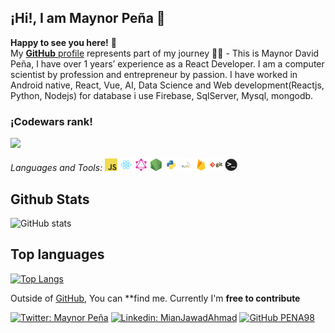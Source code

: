 <!-- in your header -->
<link rel="stylesheet" href="https://cdn.jsdelivr.net/gh/devicons/devicon@master/devicon.min.css">

## ¡Hi!, I am Maynor Peña 👋

**Happy to see you here!** :star_struck: <br> My [**GitHub** profile](https://github.com/PENA98) represents part of my journey :running_man: - This is Maynor David Peña, I have over 1 years’ experience as a React Developer. I am a computer scientist by profession and entrepreneur by passion. I have worked in Android native, React, Vue, AI,  Data Science and Web development(Reactjs, Python, Nodejs) for database i use Firebase, SqlServer, Mysql, mongodb.

### ¡Codewars rank!
<code><img height="60" src="https://www.codewars.com/users/PENA98/badges/large"></code>


*Languages and Tools:*
<code><img height="20" src="https://raw.githubusercontent.com/github/explore/80688e429a7d4ef2fca1e82350fe8e3517d3494d/topics/javascript/javascript.png"></code>
<code><img height="20" src="https://raw.githubusercontent.com/github/explore/80688e429a7d4ef2fca1e82350fe8e3517d3494d/topics/react/react.png"></code>
<code><img height="20" src="https://raw.githubusercontent.com/github/explore/5c058a388828bb5fde0bcafd4bc867b5bb3f26f3/topics/graphql/graphql.png"></code>
<code><img height="20" src="https://raw.githubusercontent.com/github/explore/80688e429a7d4ef2fca1e82350fe8e3517d3494d/topics/nodejs/nodejs.png"></code>
<code><img height="20" src="https://raw.githubusercontent.com/github/explore/80688e429a7d4ef2fca1e82350fe8e3517d3494d/topics/python/python.png"></code>
<code><img height="20" src="https://raw.githubusercontent.com/github/explore/80688e429a7d4ef2fca1e82350fe8e3517d3494d/topics/mysql/mysql.png"></code>
<code><img height="20" src="https://raw.githubusercontent.com/github/explore/80688e429a7d4ef2fca1e82350fe8e3517d3494d/topics/firebase/firebase.png"></code>
<code><img height="20" src="https://raw.githubusercontent.com/github/explore/80688e429a7d4ef2fca1e82350fe8e3517d3494d/topics/git/git.png"></code>
<code><img height="20" src="https://raw.githubusercontent.com/github/explore/80688e429a7d4ef2fca1e82350fe8e3517d3494d/topics/terminal/terminal.png"></code>

<!-- in your body -->
<code><i class="devicon-gimp-plain"></i></code>

## Github Stats
![GitHub stats](https://github-readme-stats.vercel.app/api?username=PENA98&show_icons=true&hide_border=true&theme=radical&count_private=true)

## Top languages
[![Top Langs](https://github-readme-stats.vercel.app/api/top-langs/?username=PENA98&langs_count=8&theme=radical&count_private=true&layout=compact
)](https://github.com/PENA98/github-readme-stats)

Outside of [GitHub](https://github.com/PENA98/), You can **find me. Currently I'm **free to contribute**

[![Twitter: Maynor Peña](https://img.shields.io/twitter/follow/PenaMaynor?style=social)](https://twitter.com/PenaMaynor)
[![Linkedin: MianJawadAhmad](https://img.shields.io/badge/-MaynorPeña-blue?style=flat-square&logo=Linkedin&logoColor=white&link=https://www.linkedin.com/in/maynor-pe%C3%B1a-648306198/)](https://www.linkedin.com/in/maynor-pe%C3%B1a-648306198/)
[![GitHub PENA98](https://img.shields.io/github/followers/PENA98?label=follow&style=social)](https://github.com/PENA98)



